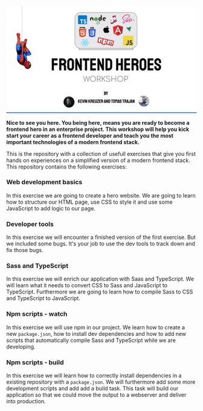 ![](./workshop-cover.png)



**Nice to see you here. You being here, means you are ready to become a frontend hero in an enterprise project. This workshop will help you kick start your career as a frontend developer and teach you the most important technologies of a modern frontend stack.**

This is the repository with a collection of usefull exercises that give you first hands on experiences on a simplified version of a modern frontend stack. This repository contains the following exercises:



### Web development basics

In this exercise we are going to create a hero website. We are going to learn how to structure our HTML page, use CSS to style it and use some JavaScript to add logic to our page.



### Developer tools

In this exercise we will encounter a finished version of the first exercise. But we included some bugs. It's your job to use the dev tools to track down and fix those bugs.



### Sass and TypeScript

In this exercise we will enrich our application with Saas and TypeScript. We will learn what it needs to convert CSS to Sass and JavaScript to TypeScript. Furthermore we are going to learn how to compile Sass to CSS and TypeScript to JavaScript.



### Npm scripts - watch

In this exercise we will use npm in our project. We learn how to create a new `package.json`, how to install dev dependencies and how to add new scripts that automatically compile Sass and TypeScript while we are developing.



### Npm scripts - build

In this exercise we will learn how to correctly install dependencies in a existing repository with a `package.json`. We will furthermore add some more development scripts and add add a build task. This task will build our application so that we could move the output to a webserver and deliver into production.


